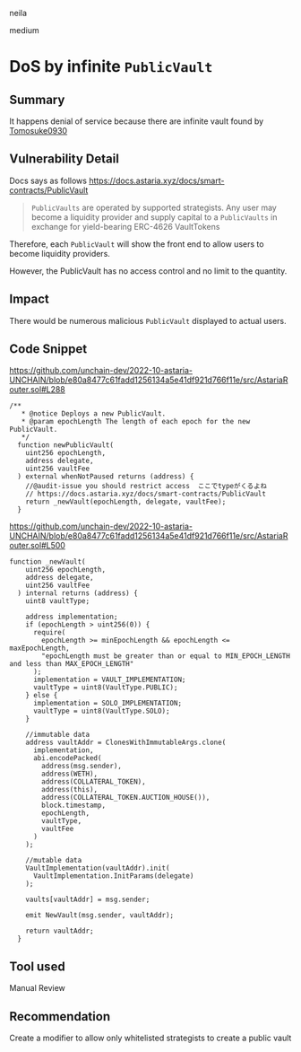 neila

medium

# DoS by infinite `PublicVault`

## Summary
It happens denial of service because there are infinite vault
found by [Tomosuke0930](https://github.com/Tomosuke0930)

## Vulnerability Detail
Docs says as follows
https://docs.astaria.xyz/docs/smart-contracts/PublicVault
> `PublicVaults` are operated by supported strategists. Any user may become a liquidity provider and supply capital to a `PublicVaults` in exchange for yield-bearing ERC-4626 VaultTokens

Therefore, each `PublicVault` will show the front end to allow users to become liquidity providers.

However, the PublicVault has no access control and no limit to the quantity.

## Impact
There would be numerous malicious `PublicVault` displayed to actual users.

## Code Snippet
https://github.com/unchain-dev/2022-10-astaria-UNCHAIN/blob/e80a8477c61fadd1256134a5e41df921d766f11e/src/AstariaRouter.sol#L288
```solidity
/**
   * @notice Deploys a new PublicVault.
   * @param epochLength The length of each epoch for the new PublicVault.
   */
  function newPublicVault(
    uint256 epochLength,
    address delegate,
    uint256 vaultFee
  ) external whenNotPaused returns (address) {
    //@audit-issue you should restrict access  ここでtypeがくるよね
    // https://docs.astaria.xyz/docs/smart-contracts/PublicVault
    return _newVault(epochLength, delegate, vaultFee);
  }
```
https://github.com/unchain-dev/2022-10-astaria-UNCHAIN/blob/e80a8477c61fadd1256134a5e41df921d766f11e/src/AstariaRouter.sol#L500
```solidity
function _newVault(
    uint256 epochLength,
    address delegate,
    uint256 vaultFee
  ) internal returns (address) {
    uint8 vaultType;

    address implementation;
    if (epochLength > uint256(0)) {
      require(
        epochLength >= minEpochLength && epochLength <= maxEpochLength,
        "epochLength must be greater than or equal to MIN_EPOCH_LENGTH and less than MAX_EPOCH_LENGTH"
      );
      implementation = VAULT_IMPLEMENTATION;
      vaultType = uint8(VaultType.PUBLIC);
    } else {
      implementation = SOLO_IMPLEMENTATION;
      vaultType = uint8(VaultType.SOLO);
    }

    //immutable data
    address vaultAddr = ClonesWithImmutableArgs.clone(
      implementation,
      abi.encodePacked(
        address(msg.sender),
        address(WETH),
        address(COLLATERAL_TOKEN),
        address(this),
        address(COLLATERAL_TOKEN.AUCTION_HOUSE()),
        block.timestamp,
        epochLength,
        vaultType,
        vaultFee
      )
    );

    //mutable data
    VaultImplementation(vaultAddr).init(
      VaultImplementation.InitParams(delegate)
    );

    vaults[vaultAddr] = msg.sender;

    emit NewVault(msg.sender, vaultAddr);

    return vaultAddr;
  }
```

## Tool used
Manual Review

## Recommendation
Create a modifier to allow only whitelisted strategists to create a public vault
